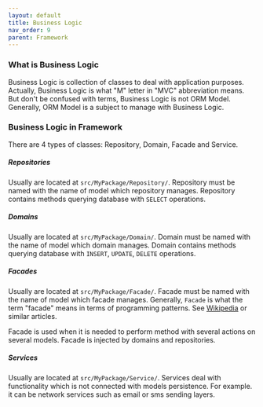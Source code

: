 ```yaml
---
layout: default
title: Business Logic
nav_order: 9
parent: Framework
---
```


### What is Business Logic

Business Logic is collection of classes to deal with application purposes.
Actually, Business Logic is what "M" letter in "MVC" abbreviation means.
But don't be confused with terms, Business Logic is not ORM Model.
Generally, ORM Model is a subject to manage with Business Logic.

### Business Logic in Framework

There are 4 types of classes: Repository, Domain, Facade and Service.

##### Repositories

Usually are located at `src/MyPackage/Repository/`.
Repository must be named with the name of model which repository manages.
Repository contains methods querying database with `SELECT` operations.

##### Domains

Usually are located at `src/MyPackage/Domain/`.
Domain must be named with the name of model which domain manages.
Domain contains methods querying database with `INSERT`, `UPDATE`, `DELETE` operations.

##### Facades

Usually are located at `src/MyPackage/Facade/`.
Facade must be named with the name of model which facade manages.
Generally, `Facade` is what the term "facade" means in terms of programming patterns.
See [Wikipedia](https://en.wikipedia.org/wiki/Facade_pattern) or similar articles.

Facade is used when it is needed to perform method with several actions on several models.
Facade is injected by domains and repositories.

##### Services

Usually are located at `src/MyPackage/Service/`.
Services deal with functionality which is not connected with models persistence.
For example. it can be network services such as email or sms sending layers.